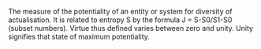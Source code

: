The measure of the potentiality of an entity or system for diversity of actualisation. It is related to entropy S by the formula J = S-S0/S1-S0 (subset numbers). 
Virtue thus defined varies between zero and unity. Unity signifies that state of maximum potentiality. 